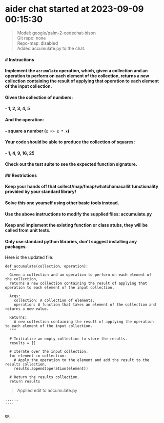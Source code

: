 
# aider chat started at 2023-09-09 00:15:30

> Model: google/palm-2-codechat-bison  
> Git repo: none  
> Repo-map: disabled  
> Added accumulate.py to the chat.  

#### # Instructions  
####   
#### Implement the `accumulate` operation, which, given a collection and an operation to perform on each element of the collection, returns a new collection containing the result of applying that operation to each element of the input collection.  
####   
#### Given the collection of numbers:  
####   
#### - 1, 2, 3, 4, 5  
####   
#### And the operation:  
####   
#### - square a number (`x => x * x`)  
####   
#### Your code should be able to produce the collection of squares:  
####   
#### - 1, 4, 9, 16, 25  
####   
#### Check out the test suite to see the expected function signature.  
####   
#### ## Restrictions  
####   
#### Keep your hands off that collect/map/fmap/whatchamacallit functionality provided by your standard library!  
#### Solve this one yourself using other basic tools instead.  
####   
#### ####  
####   
#### Use the above instructions to modify the supplied files: accumulate.py  
#### Keep and implement the existing function or class stubs, they will be called from unit tests.  
#### Only use standard python libraries, don't suggest installing any packages.  

Here is the updated file:

```
def accumulate(collection, operation):
  """
  Given a collection and an operation to perform on each element of the collection,
  returns a new collection containing the result of applying that operation to each element of the input collection.

  Args:
    collection: A collection of elements.
    operation: A function that takes an element of the collection and returns a new value.

  Returns:
    A new collection containing the result of applying the operation to each element of the input collection.
  """

  # Initialize an empty collection to store the results.
  results = []

  # Iterate over the input collection.
  for element in collection:
    # Apply the operation to the element and add the result to the results collection.
    results.append(operation(element))

  # Return the results collection.
  return results
```

> Applied edit to accumulate.py  
```
......
----


OK

```